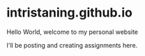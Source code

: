 intristaning.github.io
======================

Hello World, welcome to my personal website

I'll be posting and creating assignments here. 
